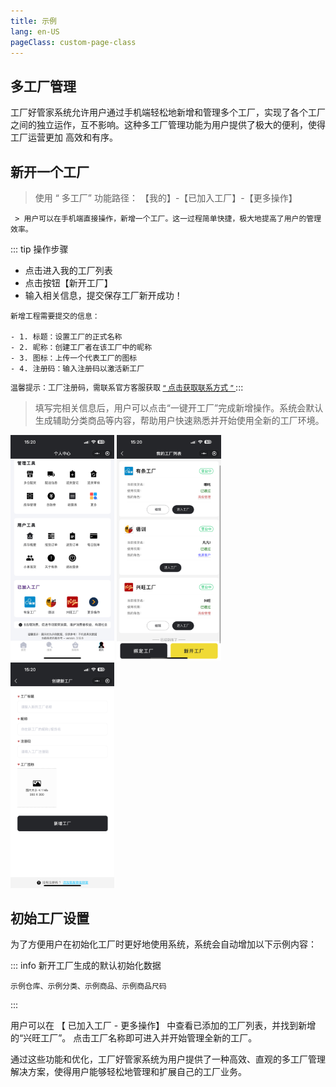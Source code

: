 ```yaml
---
title: 示例
lang: en-US
pageClass: custom-page-class
---
```


## 多工厂管理

工厂好管家系统允许用户通过手机端轻松地新增和管理多个工厂，实现了各个工厂之间的独立运作，互不影响。这种多工厂管理功能为用户提供了极大的便利，使得工厂运营更加<span class="underline-text"> 高效和有序。 </span>

## 新开一个工厂

> 使用 “ 多工厂” 功能路径：<span class="underline-text"> 【我的】-【已加入工厂】-【更多操作】 </span>

` > 用户可以在手机端直接操作，新增一个工厂。这一过程简单快捷，极大地提高了用户的管理效率。`

::: tip 操作步骤

- 点击进入我的工厂列表
- 点击按钮【新开工厂】
- 输入相关信息，提交保存工厂新开成功！

```
新增工程需要提交的信息：

- 1. 标题：设置工厂的正式名称
- 2. 昵称：创建工厂者在该工厂中的昵称
- 3. 图标：上传一个代表工厂的图标
- 4. 注册码：输入注册码以激活新工厂
```

<span class="red-text" style="font-size:12px;">温馨提示：工厂注册码，需联系官方客服获取 <a href="/src/document/core/express"><span class="weight-text" style="font-size:12px;"> “ 点击获取联系方式 ” </span></a></span>
:::

>填写完相关信息后，用户可以点击“一键开工厂”完成新增操作。系统会默认生成辅助分类商品等内容，帮助用户快速熟悉并开始使用全新的工厂环境。



<div class="inline-container">
    <img src="/public/img/assists/factory/factory-7.png" alt="" class="fancybox" data-fancybox="gallery" width="33%">
    <img src="/public/img/assists/factory/factory-8.png" alt="" class="fancybox" data-fancybox="gallery" width="33%">
    <img src="/public/img/assists/factory/factory-9.png" alt="" class="fancybox" data-fancybox="gallery" width="33%">
</div>


## 初始工厂设置

为了方便用户在初始化工厂时更好地使用系统，系统会自动增加以下示例内容：

::: info 新开工厂生成的默认初始化数据
```
示例仓库、示例分类、示例商品、示例商品尺码
```
:::


用户可以在<span class="highlight-text"> 【 已加入工厂 - 更多操作】 </span>中查看已添加的工厂列表，并找到新增的“兴旺工厂”。
点击工厂名称即可进入并开始管理全新的工厂。


通过这些功能和优化，工厂好管家系统为用户提供了一种高效、直观的多工厂管理解决方案，使得用户能够轻松地管理和扩展自己的工厂业务。
